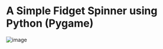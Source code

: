 # A Simple Fidget Spinner using Python (Pygame)

![image](https://user-images.githubusercontent.com/77445506/193460795-71ccd07c-df3f-4f90-b1de-d7c7a36df0a1.png)
